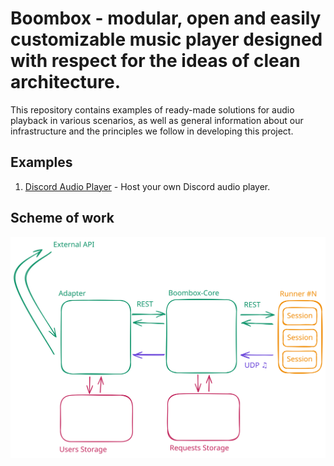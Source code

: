 # Boombox - modular, open and easily customizable music player designed with respect for the ideas of clean architecture.
This repository contains examples of ready-made solutions for audio playback in various scenarios,
as well as general information about our infrastructure and the principles we follow in developing this project.

## Examples 
1. [Discord Audio Player](examples/discord-audio-player) - Host your own Discord audio player. 

## Scheme of work
![Structure Scheme](assets/scheme.svg)

